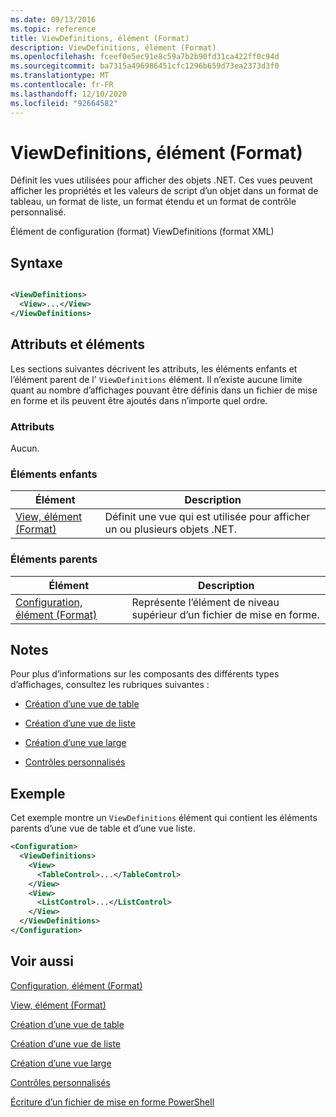 ```yaml
---
ms.date: 09/13/2016
ms.topic: reference
title: ViewDefinitions, élément (Format)
description: ViewDefinitions, élément (Format)
ms.openlocfilehash: fceef0e5ec91e8c59a7b2b90fd31ca422ff0c94d
ms.sourcegitcommit: ba7315a496986451cfc1296b659d73ea2373d3f0
ms.translationtype: MT
ms.contentlocale: fr-FR
ms.lasthandoff: 12/10/2020
ms.locfileid: "92664582"
---
```

# <a name="viewdefinitions-element-format"></a>ViewDefinitions, élément (Format)

Définit les vues utilisées pour afficher des objets .NET. Ces vues peuvent afficher les propriétés et les valeurs de script d’un objet dans un format de tableau, un format de liste, un format étendu et un format de contrôle personnalisé.

Élément de configuration (format) ViewDefinitions (format XML)

## <a name="syntax"></a>Syntaxe

```xml

<ViewDefinitions>
  <View>...</View>
</ViewDefinitions>
```

## <a name="attributes-and-elements"></a>Attributs et éléments

Les sections suivantes décrivent les attributs, les éléments enfants et l’élément parent de l' `ViewDefinitions` élément. Il n’existe aucune limite quant au nombre d’affichages pouvant être définis dans un fichier de mise en forme et ils peuvent être ajoutés dans n’importe quel ordre.

### <a name="attributes"></a>Attributs

Aucun.

### <a name="child-elements"></a>Éléments enfants

|Élément|Description|
|-------------|-----------------|
|[View, élément (Format)](./view-element-format.md)|Définit une vue qui est utilisée pour afficher un ou plusieurs objets .NET.|

### <a name="parent-elements"></a>Éléments parents

|Élément|Description|
|-------------|-----------------|
|[Configuration, élément (Format)](./configuration-element-format.md)|Représente l’élément de niveau supérieur d’un fichier de mise en forme.|

## <a name="remarks"></a>Notes

Pour plus d’informations sur les composants des différents types d’affichages, consultez les rubriques suivantes :

- [Création d’une vue de table](./creating-a-table-view.md)

- [Création d’une vue de liste](./creating-a-list-view.md)

- [Création d’une vue large](./creating-a-wide-view.md)

- [Contrôles personnalisés](./creating-custom-controls.md)

## <a name="example"></a>Exemple

Cet exemple montre un `ViewDefinitions` élément qui contient les éléments parents d’une vue de table et d’une vue liste.

```xml
<Configuration>
  <ViewDefinitions>
    <View>
      <TableControl>...</TableControl>
    </View>
    <View>
      <ListControl>...</ListControl>
    </View>
  </ViewDefinitions>
</Configuration>
```

## <a name="see-also"></a>Voir aussi

[Configuration, élément (Format)](./configuration-element-format.md)

[View, élément (Format)](./view-element-format.md)

[Création d’une vue de table](./creating-a-table-view.md)

[Création d’une vue de liste](./creating-a-list-view.md)

[Création d’une vue large](./creating-a-wide-view.md)

[Contrôles personnalisés](./creating-custom-controls.md)

[Écriture d’un fichier de mise en forme PowerShell](./writing-a-powershell-formatting-file.md)
